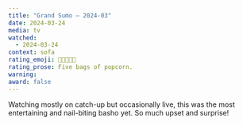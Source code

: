 ```yaml
---
title: "Grand Sumo – 2024-03"
date: 2024-03-24
media: tv
watched:
  - 2024-03-24
context: sofa
rating_emoji: 🍿🍿🍿🍿🍿
rating_prose: Five bags of popcorn.
warning:
award: false
---
```


Watching mostly on catch-up but occasionally live, this was the most entertaining and nail-biting basho yet. So much upset and surprise!
